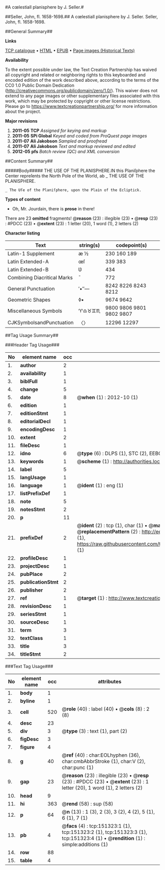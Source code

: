 #A cœlestiall planisphere by J. Seller.#

##Seller, John, fl. 1658-1698.##
A cœlestiall planisphere by J. Seller.
Seller, John, fl. 1658-1698.

##General Summary##

**Links**

[TCP catalogue](http://www.ota.ox.ac.uk/tcp/)  • 
[HTML](http://tei.it.ox.ac.uk/tcp/Texts-HTML/free/A92/A92887.html)  • 
[EPUB](http://tei.it.ox.ac.uk/tcp/Texts-EPUB/free/A92/A92887.epub) • 
[Page images (Historical Texts)](https://historicaltexts.jisc.ac.uk/eebo-42475167e)

**Availability**

To the extent possible under law, the Text Creation Partnership has waived all copyright and related or neighboring rights to this keyboarded and encoded edition of the work described above, according to the terms of the CC0 1.0 Public Domain Dedication (http://creativecommons.org/publicdomain/zero/1.0/). This waiver does not extend to any page images or other supplementary files associated with this work, which may be protected by copyright or other license restrictions. Please go to https://www.textcreationpartnership.org/ for more information about the project.

**Major revisions**

1. __2011-05__ __TCP__ *Assigned for keying and markup*
1. __2011-05__ __SPi Global__ *Keyed and coded from ProQuest page images*
1. __2011-07__ __Ali Jakobson__ *Sampled and proofread*
1. __2011-07__ __Ali Jakobson__ *Text and markup reviewed and edited*
1. __2012-05__ __pfs__ *Batch review (QC) and XML conversion*

##Content Summary##

#####Body#####
THE USE OF THE PLANISPHERE.IN this Planiſphere the Center repreſents the North Pole of the World, ab
    _ THE USE OF THE PLANISPHERE.

    _ The Uſe of the Planiſphere, upon the Plain of the Ecliptick.

**Types of content**

  * Oh, Mr. Jourdain, there is **prose** in there!

There are 23 **omitted** fragments! 
 @__reason__ (23) : illegible (23)  •  @__resp__ (23) : #PDCC (23)  •  @__extent__ (23) : 1 letter (20), 1 word (1), 2 letters (2)

**Character listing**


|Text|string(s)|codepoint(s)|
|---|---|---|
|Latin-1 Supplement|æ ½|230 160 189|
|Latin Extended-A|œſ|339 383|
|Latin Extended-B|Ʋ|434|
|Combining             Diacritical Marks|̄|772|
|General Punctuation|′•″—|8242 8226 8243 8212|
|Geometric Shapes|◊▪|9674 9642|
|Miscellaneous Symbols|♈♎♉♊♏|9800 9806 9801 9802 9807|
|CJKSymbolsandPunctuation|〈〉|12296 12297|

##Tag Usage Summary##

###Header Tag Usage###

|No|element name|occ|attributes|
|---|---|---|---|
|1.|__author__|2||
|2.|__availability__|1||
|3.|__biblFull__|1||
|4.|__change__|5||
|5.|__date__|8| @__when__ (1) : 2012-10 (1)|
|6.|__edition__|1||
|7.|__editionStmt__|1||
|8.|__editorialDecl__|1||
|9.|__encodingDesc__|1||
|10.|__extent__|2||
|11.|__fileDesc__|1||
|12.|__idno__|6| @__type__ (6) : DLPS (1), STC (2), EEBO-CITATION (1), OCLC (1), VID (1)|
|13.|__keywords__|1| @__scheme__ (1) : http://authorities.loc.gov/ (1)|
|14.|__label__|5||
|15.|__langUsage__|1||
|16.|__language__|1| @__ident__ (1) : eng (1)|
|17.|__listPrefixDef__|1||
|18.|__note__|5||
|19.|__notesStmt__|2||
|20.|__p__|11||
|21.|__prefixDef__|2| @__ident__ (2) : tcp (1), char (1)  •  @__matchPattern__ (2) : ([0-9\-]+):([0-9IVX]+) (1), (.+) (1)  •  @__replacementPattern__ (2) : http://eebo.chadwyck.com/downloadtiff?vid=$1&page=$2 (1), https://raw.githubusercontent.com/textcreationpartnership/Texts/master/tcpchars.xml#$1 (1)|
|22.|__profileDesc__|1||
|23.|__projectDesc__|1||
|24.|__pubPlace__|2||
|25.|__publicationStmt__|2||
|26.|__publisher__|2||
|27.|__ref__|1| @__target__ (1) : http://www.textcreationpartnership.org/docs/. (1)|
|28.|__revisionDesc__|1||
|29.|__seriesStmt__|1||
|30.|__sourceDesc__|1||
|31.|__term__|3||
|32.|__textClass__|1||
|33.|__title__|3||
|34.|__titleStmt__|2||


###Text Tag Usage###

|No|element name|occ|attributes|
|---|---|---|---|
|1.|__body__|1||
|2.|__byline__|1||
|3.|__cell__|520| @__role__ (40) : label (40)  •  @__cols__ (8) : 2 (8)|
|4.|__desc__|23||
|5.|__div__|3| @__type__ (3) : text (1), part (2)|
|6.|__figDesc__|3||
|7.|__figure__|4||
|8.|__g__|40| @__ref__ (40) : char:EOLhyphen (36), char:cmbAbbrStroke (1), char:V (2), char:punc (1)|
|9.|__gap__|23| @__reason__ (23) : illegible (23)  •  @__resp__ (23) : #PDCC (23)  •  @__extent__ (23) : 1 letter (20), 1 word (1), 2 letters (2)|
|10.|__head__|9||
|11.|__hi__|363| @__rend__ (58) : sup (58)|
|12.|__p__|64| @__n__ (13) : 1 (3), 2 (3), 3 (2), 4 (2), 5 (1), 6 (1), 7 (1)|
|13.|__pb__|4| @__facs__ (4) : tcp:151323:1 (1), tcp:151323:2 (1), tcp:151323:3 (1), tcp:151323:4 (1)  •  @__rendition__ (1) : simple:additions (1)|
|14.|__row__|88||
|15.|__table__|4||
